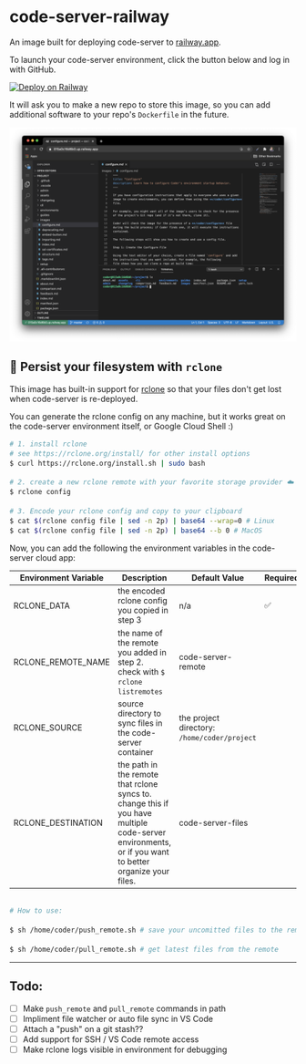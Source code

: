 # code-server-railway

An image built for deploying code-server to [railway.app](https://railway.app).

To launch your code-server environment, click the button below and log in with GitHub.

[![Deploy on Railway](https://railway.app/button.svg)](https://railway.app/new?template=https%3A%2F%2Fgithub.com%2Fbpmct%2Fcode-server-railway&envs=PASSWORD%2CGIT_REPO&PASSWORDDesc=Your+password+to+log+in+to+code-server+with&GIT_REPODesc=A+git+repo+to+clone+and+open+in+code-server+%28ex.+https%3A%2F%2Fgithub.com%2Fcdr%2Fdocs.git%29)

It will ask you to make a new repo to store this image, so you can add additional software to your repo's `Dockerfile` in the future.

![code-server running inside railway.app](img/code-server-railway.png)

## 💾 Persist your filesystem with `rclone`

This image has built-in support for [rclone](https://rclone.org/) so that your files don't get lost when code-server is re-deployed.

You can generate the rclone config on any machine, but it works great on the code-server environment itself, or Google Cloud Shell :)

```sh
# 1. install rclone
# see https://rclone.org/install/ for other install options
$ curl https://rclone.org/install.sh | sudo bash

# 2. create a new rclone remote with your favorite storage provider ☁️
$ rclone config

# 3. Encode your rclone config and copy to your clipboard
$ cat $(rclone config file | sed -n 2p) | base64 --wrap=0 # Linux
$ cat $(rclone config file | sed -n 2p) | base64 --b 0 # MacOS
```

Now, you can add the following the environment variables in the code-server cloud app:

| Environment Variable | Description                                                                                                                                           | Default Value                                | Required |
| -------------------- | ----------------------------------------------------------------------------------------------------------------------------------------------------- | -------------------------------------------- | -------- |
| RCLONE_DATA          | the encoded rclone config you copied in step 3                                                                                                        | n/a                                          | ✅       |
| RCLONE_REMOTE_NAME   | the name of the remote you added in step 2.<br />check with `$ rclone listremotes`                                                                    | code-server-remote                           |          |
| RCLONE_SOURCE        | source directory to sync files in the code-server container                                                                                           | the project directory: `/home/coder/project` |          |
| RCLONE_DESTINATION   | the path in the remote that rclone syncs to. change this if you have multiple code-server environments, or if you want to better organize your files. | code-server-files                            |          |

```sh

# How to use:

$ sh /home/coder/push_remote.sh # save your uncomitted files to the remote

$ sh /home/coder/pull_remote.sh # get latest files from the remote
```

---

## Todo:

- [ ] Make `push_remote` and `pull_remote` commands in path
- [ ] Impliment file watcher or auto file sync in VS Code
- [ ] Attach a "push" on a git stash??
- [ ] Add support for SSH / VS Code remote access
- [ ] Make rclone logs visible in environment for debugging
